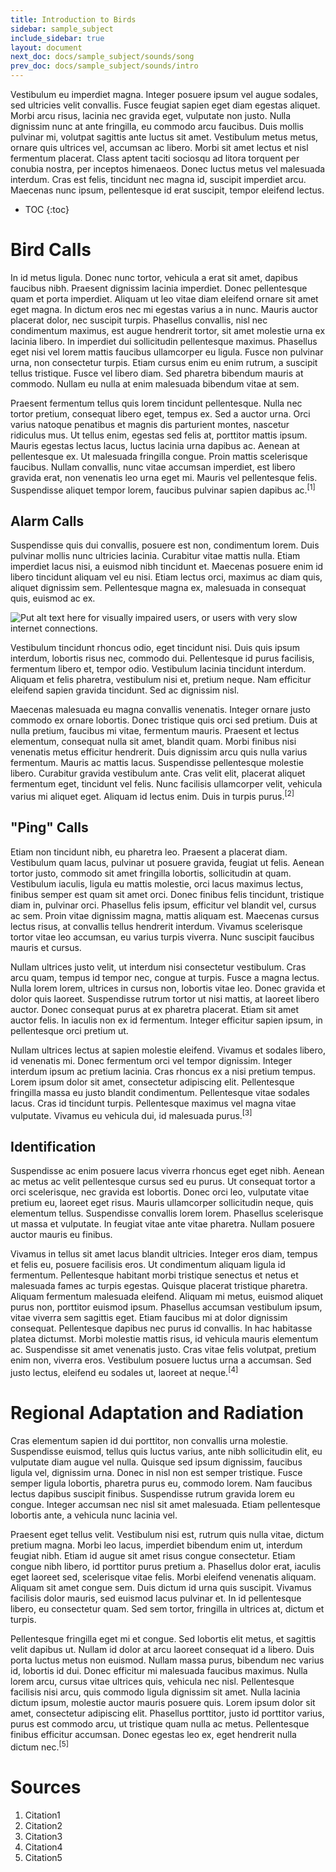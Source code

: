 ```yaml
---
title: Introduction to Birds
sidebar: sample_subject
include_sidebar: true
layout: document
next_doc: docs/sample_subject/sounds/song
prev_doc: docs/sample_subject/sounds/intro
---
```


Vestibulum eu imperdiet magna. Integer posuere ipsum vel augue sodales, sed ultricies velit convallis. Fusce feugiat sapien eget diam egestas aliquet. Morbi arcu risus, lacinia nec gravida eget, vulputate non justo. Nulla dignissim nunc at ante fringilla, eu commodo arcu faucibus. Duis mollis pulvinar mi, volutpat sagittis ante luctus sit amet. Vestibulum metus metus, ornare quis ultrices vel, accumsan ac libero. Morbi sit amet lectus et nisl fermentum placerat. Class aptent taciti sociosqu ad litora torquent per conubia nostra, per inceptos himenaeos. Donec luctus metus vel malesuada interdum. Cras est felis, tincidunt nec magna id, suscipit imperdiet arcu. Maecenas nunc ipsum, pellentesque id erat suscipit, tempor eleifend lectus. 

* TOC
{:toc}

# Bird Calls

In id metus ligula. Donec nunc tortor, vehicula a erat sit amet, dapibus faucibus nibh. Praesent dignissim lacinia imperdiet. Donec pellentesque quam et porta imperdiet. Aliquam ut leo vitae diam eleifend ornare sit amet eget magna. In dictum eros nec mi egestas varius a in nunc. Mauris auctor placerat dolor, nec suscipit turpis. Phasellus convallis, nisl nec condimentum maximus, est augue hendrerit tortor, sit amet molestie urna ex lacinia libero. In imperdiet dui sollicitudin pellentesque maximus. Phasellus eget nisi vel lorem mattis faucibus ullamcorper eu ligula. Fusce non pulvinar urna, non consectetur turpis. Etiam cursus enim eu enim rutrum, a suscipit tellus tristique. Fusce vel libero diam. Sed pharetra bibendum mauris at commodo. Nullam eu nulla at enim malesuada bibendum vitae at sem.

Praesent fermentum tellus quis lorem tincidunt pellentesque. Nulla nec tortor pretium, consequat libero eget, tempus ex. Sed a auctor urna. Orci varius natoque penatibus et magnis dis parturient montes, nascetur ridiculus mus. Ut tellus enim, egestas sed felis at, porttitor mattis ipsum. Mauris egestas lectus lacus, luctus lacinia urna dapibus ac. Aenean at pellentesque ex. Ut malesuada fringilla congue. Proin mattis scelerisque faucibus. Nullam convallis, nunc vitae accumsan imperdiet, est libero gravida erat, non venenatis leo urna eget mi. Mauris vel pellentesque felis. Suspendisse aliquet tempor lorem, faucibus pulvinar sapien dapibus ac.<sup>[1]</sup>

## Alarm Calls

Suspendisse quis dui convallis, posuere est non, condimentum lorem. Duis pulvinar mollis nunc ultricies lacinia. Curabitur vitae mattis nulla. Etiam imperdiet lacus nisi, a euismod nibh tincidunt et. Maecenas posuere enim id libero tincidunt aliquam vel eu nisi. Etiam lectus orci, maximus ac diam quis, aliquet dignissim sem. Pellentesque magna ex, malesuada in consequat quis, euismod ac ex. 

<img src="/template-information-site/assets/images/sample_subject/bird12.jpg" alt="Put alt text here for visually impaired users, or users with very slow internet connections."/>

Vestibulum tincidunt rhoncus odio, eget tincidunt nisi. Duis quis ipsum interdum, lobortis risus nec, commodo dui. Pellentesque id purus facilisis, fermentum libero et, tempor odio. Vestibulum lacinia tincidunt interdum. Aliquam et felis pharetra, vestibulum nisi et, pretium neque. Nam efficitur eleifend sapien gravida tincidunt. Sed ac dignissim nisl.

Maecenas malesuada eu magna convallis venenatis. Integer ornare justo commodo ex ornare lobortis. Donec tristique quis orci sed pretium. Duis at nulla pretium, faucibus mi vitae, fermentum mauris. Praesent et lectus elementum, consequat nulla sit amet, blandit quam. Morbi finibus nisi venenatis metus efficitur hendrerit. Duis dignissim arcu quis nulla varius fermentum. Mauris ac mattis lacus. Suspendisse pellentesque molestie libero. Curabitur gravida vestibulum ante. Cras velit elit, placerat aliquet fermentum eget, tincidunt vel felis. Nunc facilisis ullamcorper velit, vehicula varius mi aliquet eget. Aliquam id lectus enim. Duis in turpis purus.<sup>[2]</sup>

## "Ping" Calls

Etiam non tincidunt nibh, eu pharetra leo. Praesent a placerat diam. Vestibulum quam lacus, pulvinar ut posuere gravida, feugiat ut felis. Aenean tortor justo, commodo sit amet fringilla lobortis, sollicitudin at quam. Vestibulum iaculis, ligula eu mattis molestie, orci lacus maximus lectus, finibus semper est quam sit amet orci. Donec finibus felis tincidunt, tristique diam in, pulvinar orci. Phasellus felis ipsum, efficitur vel blandit vel, cursus ac sem. Proin vitae dignissim magna, mattis aliquam est. Maecenas cursus lectus risus, at convallis tellus hendrerit interdum. Vivamus scelerisque tortor vitae leo accumsan, eu varius turpis viverra. Nunc suscipit faucibus mauris et cursus.

Nullam ultrices justo velit, ut interdum nisi consectetur vestibulum. Cras arcu quam, tempus id tempor nec, congue at turpis. Fusce a magna lectus. Nulla lorem lorem, ultrices in cursus non, lobortis vitae leo. Donec gravida et dolor quis laoreet. Suspendisse rutrum tortor ut nisi mattis, at laoreet libero auctor. Donec consequat purus at ex pharetra placerat. Etiam sit amet auctor felis. In iaculis non ex id fermentum. Integer efficitur sapien ipsum, in pellentesque orci pretium ut.

Nullam ultrices lectus at sapien molestie eleifend. Vivamus et sodales libero, id venenatis mi. Donec fermentum orci vel tempor dignissim. Integer interdum ipsum ac pretium lacinia. Cras rhoncus ex a nisi pretium tempus. Lorem ipsum dolor sit amet, consectetur adipiscing elit. Pellentesque fringilla massa eu justo blandit condimentum. Pellentesque vitae sodales lacus. Cras id tincidunt turpis. Pellentesque maximus vel magna vitae vulputate. Vivamus eu vehicula dui, id malesuada purus.<sup>[3]</sup>

## Identification

Suspendisse ac enim posuere lacus viverra rhoncus eget eget nibh. Aenean ac metus ac velit pellentesque cursus sed eu purus. Ut consequat tortor a orci scelerisque, nec gravida est lobortis. Donec orci leo, vulputate vitae pretium eu, laoreet eget risus. Mauris ullamcorper sollicitudin neque, quis elementum tellus. Suspendisse convallis lorem lorem. Phasellus scelerisque ut massa et vulputate. In feugiat vitae ante vitae pharetra. Nullam posuere auctor mauris eu finibus.

Vivamus in tellus sit amet lacus blandit ultricies. Integer eros diam, tempus et felis eu, posuere facilisis eros. Ut condimentum aliquam ligula id fermentum. Pellentesque habitant morbi tristique senectus et netus et malesuada fames ac turpis egestas. Quisque placerat tristique pharetra. Aliquam fermentum malesuada eleifend. Aliquam mi metus, euismod aliquet purus non, porttitor euismod ipsum. Phasellus accumsan vestibulum ipsum, vitae viverra sem sagittis eget. Etiam faucibus mi at dolor dignissim consequat. Pellentesque dapibus nec purus id convallis. In hac habitasse platea dictumst. Morbi molestie mattis risus, id vehicula mauris elementum ac. Suspendisse sit amet venenatis justo. Cras vitae felis volutpat, pretium enim non, viverra eros. Vestibulum posuere luctus urna a accumsan. Sed justo lectus, eleifend eu sodales ut, laoreet at neque.<sup>[4]</sup>

# Regional Adaptation and Radiation

Cras elementum sapien id dui porttitor, non convallis urna molestie. Suspendisse euismod, tellus quis luctus varius, ante nibh sollicitudin elit, eu vulputate diam augue vel nulla. Quisque sed ipsum dignissim, faucibus ligula vel, dignissim urna. Donec in nisl non est semper tristique. Fusce semper ligula lobortis, pharetra purus eu, commodo lorem. Nam faucibus lectus dapibus suscipit finibus. Suspendisse rutrum gravida lorem eu congue. Integer accumsan nec nisl sit amet malesuada. Etiam pellentesque lobortis ante, a vehicula nunc lacinia vel.

Praesent eget tellus velit. Vestibulum nisi est, rutrum quis nulla vitae, dictum pretium magna. Morbi leo lacus, imperdiet bibendum enim ut, interdum feugiat nibh. Etiam id augue sit amet risus congue consectetur. Etiam congue nibh libero, id porttitor purus pretium a. Phasellus dolor erat, iaculis eget laoreet sed, scelerisque vitae felis. Morbi eleifend venenatis aliquam. Aliquam sit amet congue sem. Duis dictum id urna quis suscipit. Vivamus facilisis dolor mauris, sed euismod lacus pulvinar et. In id pellentesque libero, eu consectetur quam. Sed sem tortor, fringilla in ultrices at, dictum et turpis.

Pellentesque fringilla eget mi et congue. Sed lobortis elit metus, et sagittis velit dapibus ut. Nullam id dolor at arcu laoreet consequat id a libero. Duis porta luctus metus non euismod. Nullam massa purus, bibendum nec varius id, lobortis id dui. Donec efficitur mi malesuada faucibus maximus. Nulla lorem arcu, cursus vitae ultrices quis, vehicula nec nisl. Pellentesque facilisis nisi arcu, quis commodo ligula dignissim sit amet. Nulla lacinia dictum ipsum, molestie auctor mauris posuere quis. Lorem ipsum dolor sit amet, consectetur adipiscing elit. Phasellus porttitor, justo id porttitor varius, purus est commodo arcu, ut tristique quam nulla ac metus. Pellentesque finibus efficitur accumsan. Donec egestas leo ex, eget hendrerit nulla dictum nec.<sup>[5]</sup>

# Sources

1. Citation1
2. Citation2
3. Citation3
4. Citation4
5. Citation5

